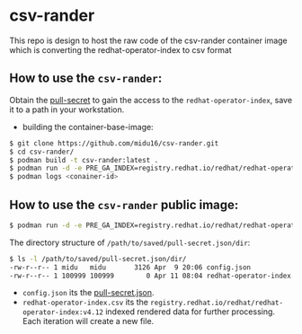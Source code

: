# csv-rander
This repo is design to host the raw code of the csv-rander container image which is converting the redhat-operator-index to csv format

## How to use the `csv-rander`:

Obtain the [pull-secret][pull-secret.json] to gain the access to the `redhat-operator-index`, save it to a path in your workstation.

- building the container-base-image:
```bash
$ git clone https://github.com/midu16/csv-rander.git
$ cd csv-rander/
$ podman build -t csv-rander:latest .
$ podman run -d -e PRE_GA_INDEX=registry.redhat.io/redhat/redhat-operator-index -e PRE_GA_TAG=v4.12 -v /path/to/saved/pull-secret.json/dir:/home/admin/.docker:Z localhost/csv-rander:latest
$ podman logs <conainer-id>
```
[pull-secret.json]: https://console.redhat.com/openshift/install/pull-secret

## How to use the `csv-rander` public image:

```bash
$ podman run -d -e PRE_GA_INDEX=registry.redhat.io/redhat/redhat-operator-index -e PRE_GA_TAG=v4.12 -v /path/to/saved/pull-secret.json/dir:/home/admin/.docker:Z quay.io/midu/csv-rander:latest
```

The directory structure of `/path/to/saved/pull-secret.json/dir`:
```bash
$ ls -l /path/to/saved/pull-secret.json/dir/
-rw-r--r-- 1 midu   midu       3126 Apr  9 20:06 config.json
-rw-r--r-- 1 100999 100999        0 Apr 11 08:04 redhat-operator-index.csv
```

- `config.json` its the [pull-secret.json][pull-secret.json].
- `redhat-operator-index.csv` its the `registry.redhat.io/redhat/redhat-operator-index:v4.12` indexed rendered data for further processing. Each iteration will create a new file.